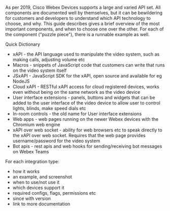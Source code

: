 
As per 2019, Cisco Webex Devices supports a large and varied API set. All components are documented well by themselves, but it can be bewildering for customers and developers to understand which API technology to choose, and why. This guide describes gives a brief overview of the most important components, and when to choose one over the other. For each of the component ("puzzle piece"), there is a runnable example as well.

Quick Dictionary

* xAPI - the API language used to manipulate the video system, such as making calls, adjusting volume etc
* Macros - snippets of JavaScript code that customers can write that runs on the video system itself
* JSxAPI - JavaScript SDK for the xAPI, open source and available for eg NodeJS
* Cloud xAPI - RESTful xAPI access for cloud registered devices, works even without being on the same network as the video device
* User interface extensions - panels, buttons and widgets that can be added to the user interface of the video device to allow user to control lights, blinds, make speed dials etc
* In-room controls - the old name for User interface extensions
* Web apps - web pages running on the newer Webex devices with the Chromium web engine
* xAPI over web socket - ability for web browsers etc to speak directly to the xAPI over web socket. Requires that the web page provides username/password for the video system
* Bot apis - rest apis and web hooks for sending/receiving bot messages on Webex Teams

For each integration type:
- how it works
- an example, and screenshot
- when to use/not use it
- which devices support it
- required configs, flags, permissions etc
- since with version
- link to more documentation
